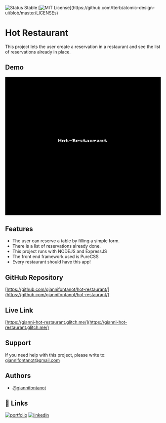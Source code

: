 
![Status Stable](https://img.shields.io/badge/Status-Stable-blue)
[![MIT License](https://img.shields.io/apm/l/atomic-design-ui.svg?)](https://github.com/tterb/atomic-design-ui/blob/master/LICENSEs)
# Hot Restaurant
This project lets the user create a reservation in a restaurant and see the list of reservations already in place.
## Demo
![hot-restaurant.gif](hot-restaurant.gif)
## Features
- The user can reserve a table by filling a simple form.
- There is a list of reservations already done.
- This project runs with NODEJS and ExpressJS
- The front end framework used is PureCSS
- Every restaurant should have this app!
## GitHub Repository
[https://github.com/giannifontanot/hot-restaurant/](https://github.com/giannifontanot/hot-restaurant/)
## Live Link
[https://gianni-hot-restaurant.glitch.me/](https://gianni-hot-restaurant.glitch.me/)
## Support
If you need help with this project, please write to: [giannifontanot@gmail.com](giannifontanot@gmail.com)
## Authors
 - [@giannifontanot](https://www.github.com/giannifontanot)
## 🔗 Links
[![portfolio](https://img.shields.io/badge/my_portfolio-000?style=for-the-badge&logo=ko-fi&logoColor=white)](https://github.com/undefined/)
[![linkedin](https://img.shields.io/badge/linkedin-0A66C2?style=for-the-badge&logo=linkedin&logoColor=white)](https://www.linkedin.com/in/gianni-fontanot/)